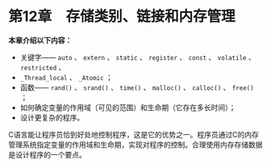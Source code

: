 # 第12章　存储类别、链接和内存管理

**本章介绍以下内容：**

+ 关键字—— `auto` 、 `extern` 、 `static` 、 `register` 、 `const` 、 `volatile` 、 `restricted` 、
+ `_Thread_local` 、 `_Atomic` ；
+ 函数—— `rand()` 、 `srand()` 、 `time()` 、 `malloc()` 、 `calloc()` 、 `free()` ；
+ 如何确定变量的作用域（可见的范围）和生命期（它存在多长时间）；
+ 设计更复杂的程序。

C语言能让程序员恰到好处地控制程序，这是它的优势之一。程序员通过C的内存管理系统指定变量的作用域和生命期，实现对程序的控制。合理使用内存存储数据是设计程序的一个要点。

